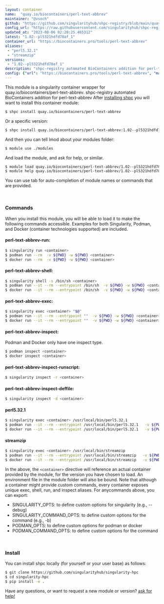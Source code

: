 ```yaml
---
layout: container
name:  "quay.io/biocontainers/perl-text-abbrev"
maintainer: "@vsoch"
github: "https://github.com/singularityhub/shpc-registry/blob/main/quay.io/biocontainers/perl-text-abbrev/container.yaml"
config_url: "https://raw.githubusercontent.com/singularityhub/shpc-registry/main/quay.io/biocontainers/perl-text-abbrev/container.yaml"
updated_at: "2023-08-06 02:28:25.465312"
latest: "1.02--pl5321hdfd78af_1"
container_url: "https://biocontainers.pro/tools/perl-text-abbrev"
aliases:
 - "perl5.32.1"
 - "streamzip"
versions:
 - "1.02--pl5321hdfd78af_1"
description: "shpc-registry automated BioContainers addition for perl-text-abbrev"
config: {"url": "https://biocontainers.pro/tools/perl-text-abbrev", "maintainer": "@vsoch", "description": "shpc-registry automated BioContainers addition for perl-text-abbrev", "latest": {"1.02--pl5321hdfd78af_1": "sha256:b787d03e5ff1fc80d96fcbbbd82b05ab7166d3bf963e91948032f36f5181ef36"}, "tags": {"1.02--pl5321hdfd78af_1": "sha256:b787d03e5ff1fc80d96fcbbbd82b05ab7166d3bf963e91948032f36f5181ef36"}, "docker": "quay.io/biocontainers/perl-text-abbrev", "aliases": {"perl5.32.1": "/usr/local/bin/perl5.32.1", "streamzip": "/usr/local/bin/streamzip"}}
---
```


This module is a singularity container wrapper for quay.io/biocontainers/perl-text-abbrev.
shpc-registry automated BioContainers addition for perl-text-abbrev
After [installing shpc](#install) you will want to install this container module:


```bash
$ shpc install quay.io/biocontainers/perl-text-abbrev
```

Or a specific version:

```bash
$ shpc install quay.io/biocontainers/perl-text-abbrev:1.02--pl5321hdfd78af_1
```

And then you can tell lmod about your modules folder:

```bash
$ module use ./modules
```

And load the module, and ask for help, or similar.

```bash
$ module load quay.io/biocontainers/perl-text-abbrev/1.02--pl5321hdfd78af_1
$ module help quay.io/biocontainers/perl-text-abbrev/1.02--pl5321hdfd78af_1
```

You can use tab for auto-completion of module names or commands that are provided.

<br>

### Commands

When you install this module, you will be able to load it to make the following commands accessible.
Examples for both Singularity, Podman, and Docker (container technologies supported) are included.

#### perl-text-abbrev-run:

```bash
$ singularity run <container>
$ podman run --rm  -v ${PWD} -w ${PWD} <container>
$ docker run --rm  -v ${PWD} -w ${PWD} <container>
```

#### perl-text-abbrev-shell:

```bash
$ singularity shell -s /bin/sh <container>
$ podman run --it --rm --entrypoint /bin/sh  -v ${PWD} -w ${PWD} <container>
$ docker run --it --rm --entrypoint /bin/sh  -v ${PWD} -w ${PWD} <container>
```

#### perl-text-abbrev-exec:

```bash
$ singularity exec <container> "$@"
$ podman run --it --rm --entrypoint ""  -v ${PWD} -w ${PWD} <container> "$@"
$ docker run --it --rm --entrypoint ""  -v ${PWD} -w ${PWD} <container> "$@"
```

#### perl-text-abbrev-inspect:

Podman and Docker only have one inspect type.

```bash
$ podman inspect <container>
$ docker inspect <container>
```

#### perl-text-abbrev-inspect-runscript:

```bash
$ singularity inspect -r <container>
```

#### perl-text-abbrev-inspect-deffile:

```bash
$ singularity inspect -d <container>
```


#### perl5.32.1

```bash
$ singularity exec <container> /usr/local/bin/perl5.32.1
$ podman run --it --rm --entrypoint /usr/local/bin/perl5.32.1   -v ${PWD} -w ${PWD} <container> -c " $@"
$ docker run --it --rm --entrypoint /usr/local/bin/perl5.32.1   -v ${PWD} -w ${PWD} <container> -c " $@"
```


#### streamzip

```bash
$ singularity exec <container> /usr/local/bin/streamzip
$ podman run --it --rm --entrypoint /usr/local/bin/streamzip   -v ${PWD} -w ${PWD} <container> -c " $@"
$ docker run --it --rm --entrypoint /usr/local/bin/streamzip   -v ${PWD} -w ${PWD} <container> -c " $@"
```



In the above, the `<container>` directive will reference an actual container provided
by the module, for the version you have chosen to load. An environment file in the
module folder will also be bound. Note that although a container
might provide custom commands, every container exposes unique exec, shell, run, and
inspect aliases. For anycommands above, you can export:

 - SINGULARITY_OPTS: to define custom options for singularity (e.g., --debug)
 - SINGULARITY_COMMAND_OPTS: to define custom options for the command (e.g., -b)
 - PODMAN_OPTS: to define custom options for podman or docker
 - PODMAN_COMMAND_OPTS: to define custom options for the command

<br>

### Install

You can install shpc locally (for yourself or your user base) as follows:

```bash
$ git clone https://github.com/singularityhub/singularity-hpc
$ cd singularity-hpc
$ pip install -e .
```

Have any questions, or want to request a new module or version? [ask for help!](https://github.com/singularityhub/singularity-hpc/issues)